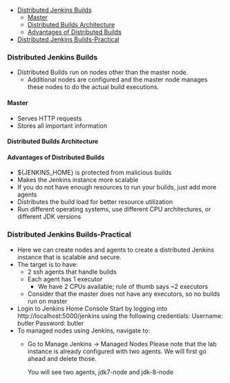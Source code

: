 - [Distributed Jenkins Builds](#distributed-jenkins-builds)
  - [Master](#master)
  - [Distributed Builds Architecture](#distributed-builds-architecture)
  - [Advantages of Distributed Builds](#advantages-of-distributed-builds)
- [Distributed Jenkins Builds-Practical](#distributed-jenkins-builds-practical)
### Distributed Jenkins Builds
- Distributed Builds run on nodes other than the master node.
  - Additional nodes are configured and the master node manages these nodes to do the actual build executions.

#### Master
- Serves HTTP requests
- Stores all important information

#### Distributed Builds Architecture


#### Advantages of Distributed Builds
- ${JENKINS_HOME} is protected from malicious builds
- Makes the Jenkins instance more scalable
- If you do not have enough resources to run your builds, just add more agents
- Distributes the build load for better resource utilization
- Run different operating systems, use different CPU architectures, or different JDK versions

### Distributed Jenkins Builds-Practical
- Here we can create nodes and agents to create a distributed Jenkins instance that is scalable and secure.
- The target is to have:
  - 2 ssh agents that handle builds
  - Each agent has 1 executor
    - We have 2 CPUs available; rule of thumb says ~2 executors
  - Consider that the master does not have any executors, so no builds run on master
- Login to Jenkins Home Console
Start by logging into http://localhost:5000/jenkins using the following credentials:
    Username: butler
    Password: butler
- To managed nodes using Jenkins, navigate to:
  - Go to Manage Jenkins → Managed Nodes
Please note that the lab instance is already configured with two agents. We will first go ahead and delete those.

    You will see two agents, jdk7-node and jdk-8-node